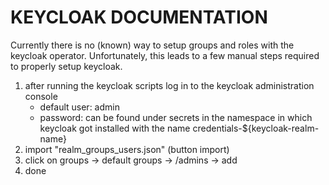 # KEYCLOAK DOCUMENTATION

Currently there is no (known) way to setup groups and roles with the keycloak operator. 
Unfortunately, this leads to a few manual steps required to properly setup keycloak. 

1. after running the keycloak scripts log in to the keycloak administration console
    * default user: admin
    * password: can be found under secrets in the namespace in which keycloak got installed with the name credentials-${keycloak-realm-name}
2. import "realm_groups_users.json" (button import)
3. click on groups -> default groups -> /admins -> add
4. done